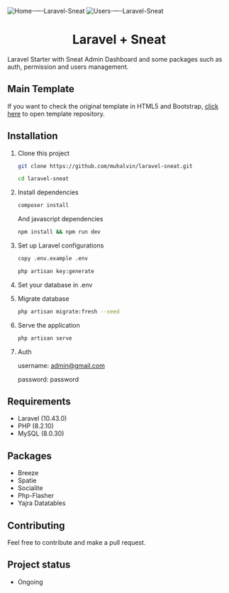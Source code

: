 ![Home-—-Laravel-Sneat](https://github.com/muhalvin/laravel-sneat/assets/97495721/e80e741b-6f75-4bbe-aee1-cd8da104cfdb)
![Users-—-Laravel-Sneat](https://github.com/muhalvin/laravel-sneat/assets/97495721/49044e12-294e-4403-b1c9-fd35f5ed2f69)

<h1 align="center">Laravel + Sneat</h1>

<p>
Laravel Starter with Sneat Admin Dashboard and some packages such as auth, permission and users management.
</p>

## Main Template

If you want to check the original template in HTML5 and Bootstrap, [click here](https://github.com/themeselection/sneat-bootstrap-html-laravel-admin-template-free.git) to open template repository.

## Installation

1. Clone this project
    ```bash
    git clone https://github.com/muhalvin/laravel-sneat.git

    cd laravel-sneat
    ```
2. Install dependencies

    ```bash
    composer install
    ```

    And javascript dependencies

    ```bash
    npm install && npm run dev
    ```

3. Set up Laravel configurations

    ```bash
    copy .env.example .env

    php artisan key:generate
    ```

4. Set your database in .env

5. Migrate database

    ```bash
    php artisan migrate:fresh --seed
    ```

6. Serve the application

    ```bash
    php artisan serve
    ```

7. Auth

    username: admin@gmail.com
    
    password: password

## Requirements
- Laravel (10.43.0)
- PHP (8.2.10)
- MySQL (8.0.30)

## Packages
- Breeze
- Spatie
- Socialite
- Php-Flasher
- Yajra Datatables

## Contributing

Feel free to contribute and make a pull request.

## Project status
- Ongoing
